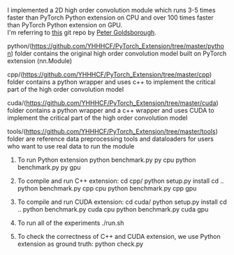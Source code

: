 I implemented a 2D high order convolution module which runs 3-5 times faster than PyTorch Python extension on CPU and over 100 times faster than PyTorch Python extension on GPU.  
I'm referring to [this](https://github.com/pytorch/extension-cpp/tree/master/cuda) git repo by [Peter Goldsborough](https://github.com/goldsborough).  


python/(https://github.com/YHHHCF/PyTorch_Extension/tree/master/python) folder contains the original high order convolution model built on PyTorch extension (nn.Module)  

cpp/(https://github.com/YHHHCF/PyTorch_Extension/tree/master/cpp) folder contains a python wrapper and uses c++ to implement the critical part of the high order convolution model  

cuda/(https://github.com/YHHHCF/PyTorch_Extension/tree/master/cuda) folder contains a python wrapper and a c++ wrapper and uses CUDA to implement the critical part of the high order convolution model  

tools/(https://github.com/YHHHCF/PyTorch_Extension/tree/master/tools) folder are reference data preprocessing tools and dataloaders for users who want to use real data to run the module  


1. To run Python extension
python benchmark.py py cpu
python benchmark.py py gpu

2. To compile and run C++ extension:
cd cpp/
python setup.py install
cd ..
python benchmark.py cpp cpu
python benchmark.py cpp gpu

3. To compile and run CUDA extension:
cd cuda/
python setup.py install
cd ..
python benchmark.py cuda cpu
python benchmark.py cuda gpu

4. To run all of the experiments
./run.sh

5. To check the correctness of C++ and CUDA extension, we use Python extension as ground truth:
python check.py
